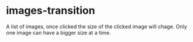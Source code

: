 # images-transition

A list of images, once clicked the size of the clicked image will chage.
Only one image can have a bigger size at a time.
